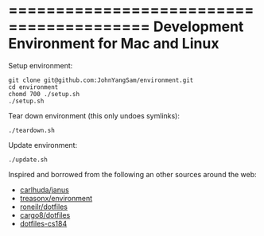 =========================================
Development Environment for Mac and Linux
=========================================

Setup environment:

```ssh
git clone git@github.com:JohnYangSam/environment.git
cd environment
chomd 700 ./setup.sh
./setup.sh
```

Tear down environment (this only undoes symlinks):

`./teardown.sh`

Update environment:

`./update.sh`

Inspired and borrowed from the following an other sources around the web:

- [carlhuda/janus](https://github.com/carlhuda/janus)
- [treasonx/environment](https://github.com/treasonx/environment)
- [roneilr/dotfiles](https://github.com/roneilr/dotfiles)
- [cargo8/dotfiles](https://github.com/cargo8/dotfiles)
- [dotfiles-cs184](https://github.com/JohnYangSam/dotfiles-cs184)
